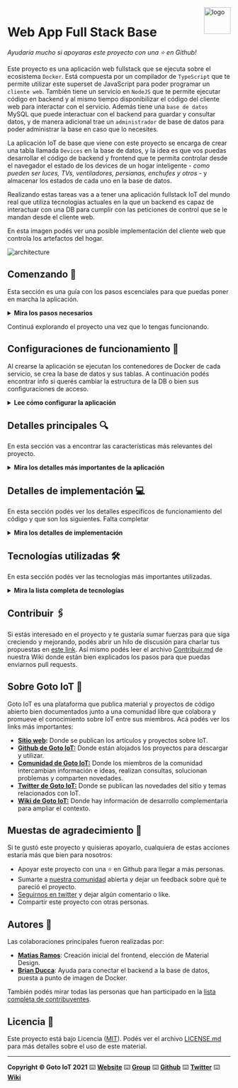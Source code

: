<a href="https://www.gotoiot.com/">
    <img src="doc/gotoiot-logo.png" alt="logo" title="Goto IoT" align="right" width="60" height="60" />
</a>

Web App Full Stack Base
=======================

*Ayudaría mucho si apoyaras este proyecto con una ⭐ en Github!*

Este proyecto es una aplicación web fullstack que se ejecuta sobre el ecosistema `Docker`. Está compuesta por un compilador de `TypeScript` que te permite utilizar este superset de JavaScript para poder programar un `cliente web`. También tiene un servicio en `NodeJS` que te permite ejecutar código en backend y al mismo tiempo disponibilizar el código del cliente web para interactar con el servicio. Además tiene una `base de datos` MySQL que puede interactuar con el backend para guardar y consultar datos, y de manera adicional trae un `administrador` de base de datos para poder administrar la base en caso que lo necesites.

La aplicación IoT de base que viene con este proyecto se encarga de crear una tabla llamada `Devices` en la base de datos, y la idea es que vos puedas desarrollar el código de backend y frontend que te permita controlar desde el navegador el estado de los devices de un hogar inteligente - *como pueden ser luces, TVs, ventiladores, persianas, enchufes y otros* - y almacenar los estados de cada uno en la base de datos. 

Realizando estas tareas vas a a tener una aplicación fullstack IoT del mundo real que utiliza tecnologías actuales en la que un backend es capaz de interactuar con una DB para cumplir con las peticiones de control que se le mandan desde el cliente web.

En esta imagen podés ver una posible implementación del cliente web que controla los artefactos del hogar.

![architecture](doc/webapp-example-1.png)

## Comenzando 🚀

Esta sección es una guía con los pasos escenciales para que puedas poner en marcha la aplicación.

<details><summary><b>Mira los pasos necesarios</b></summary><br>

### Instalar las dependencias

Para correr este proyecto es necesario que instales `Docker` y `Docker Compose`. 

En [este artículo](https://www.gotoiot.com/pages/articles/docker_installation_linux/) publicado en nuestra web están los detalles para instalar Docker y Docker Compose en una máquina Linux. Si querés instalar ambas herramientas en una Raspberry Pi podés seguir [este artículo](https://www.gotoiot.com/pages/articles/rpi_docker_installation) de nuestra web que te muestra todos los pasos necesarios.

En caso que quieras instalar las herramientas en otra plataforma o tengas algún incoveniente, podes leer la documentación oficial de [Docker](https://docs.docker.com/get-docker/) y también la de [Docker Compose](https://docs.docker.com/compose/install/).

Continua con la descarga del código cuando tengas las dependencias instaladas y funcionando.

### Descargar el código

Para descargar el código, lo más conveniente es que realices un `fork` de este proyecto a tu cuenta personal haciendo click en [este link](https://github.com/gotoiot/app-fullstack-base/fork). Una vez que ya tengas el fork a tu cuenta, descargalo con este comando (acordate de poner tu usuario en el link):

```
git clone https://github.com/USER/app-fullstack-base.git
```

> En caso que no tengas una cuenta en Github podes clonar directamente este repo.

### Ejecutar la aplicación

Para ejecutar la aplicación tenes que correr el comando `docker-compose up` desde la raíz del proyecto. Este comando va a descargar las imágenes de Docker de node, de typescript, de la base datos y del admin de la DB, y luego ponerlas en funcionamiento. 

Para acceder al cliente web ingresa a a la URL [http://localhost:8000/](http://localhost:8000/) y para acceder al admin de la DB accedé a [localhost:8001/](http://localhost:8001/). 

Si pudiste acceder al cliente web y al administrador significa que la aplicación se encuentra corriendo bien. 

> Si te aparece un error la primera vez que corres la app, deteńe el proceso y volvé a iniciarla. Esto es debido a que el backend espera que la DB esté creada al iniciar, y en la primera ejecución puede no alcanzar a crearse. A partir de la segunda vez el problema queda solucionado.

</details>

Continuá explorando el proyecto una vez que lo tengas funcionando.

## Configuraciones de funcionamiento 🔩

Al crearse la aplicación se ejecutan los contenedores de Docker de cada servicio, se crea la base de datos y sus tablas. A continuación podés encontrar info si querés cambiar la estructura de la DB o bien sus configuraciones de acceso.

<details><summary><b>Lee cómo configurar la aplicación</b></summary><br>

### Configuración de la DB

Como ya comprobaste, para acceder PHPMyAdmin tenés que ingresar en la URL [localhost:8001/](http://localhost:8001/). En el login del administrador, el usuario para acceder a la db es `root` y contraseña es la variable `MYSQL_ROOT_PASSWORD` del archivo `docker-compose.yml`.

Para el caso del servicio de NodeJS que se comunica con la DB fijate que en el archivo `src/backend/mysql-connector.js` están los datos de acceso para ingresar a la base.

Si quisieras cambiar la contraseña, puertos, hostname u otras configuraciones de la DB deberías primero modificar el servicio de la DB en el archivo `docker-compose.yml` y luego actualizar las configuraciones para acceder desde PHPMyAdmin y el servicio de NodeJS.

### Estructura de la DB

Al iniciar el servicio de la base de datos, si esta no está creada toma el archivo que se encuentra en `db/dumps/smart_home.sql` para crear la base de datos automáticamente.

En ese archivo está la configuración de la tabla `Devices` y otras configuraciones más. Si quisieras cambiar algunas configuraciones deberías modificar este archivo y crear nuevamente la base de datos para que se tomen en cuenta los cambios.

Tené en cuenta que la base de datos se crea con permisos de superusuario por lo que no podrías borrar el directorio con tu usuario de sistema, para eso debés hacerlo con permisos de administrador. En ese caso podés ejecutar el comando `sudo rm -r db/data` para borrar el directorio completo.

</details>


## Detalles principales 🔍

En esta sección vas a encontrar las características más relevantes del proyecto.

<details><summary><b>Mira los detalles más importantes de la aplicación</b></summary><br>
<br>

### Arquitectura de la aplicación

Como ya pudiste ver, la aplicación se ejecuta sobre el ecosistema Docker, y en esta imagen podés ver el diagrama de arquitectura.

![architecture](doc/architecture.png)

### El cliente web

El cliente web es una Single Page Application que se comunica con el servicio en NodeJS mediante JSON a través de requests HTTP. Puede consultar el estado de dispositivos en la base de datos (por medio del servicio en NodeJS) y también cambiar el estado de los mismos. Los estilos del código están basados en **Material Design**.

### El servicio web

El servicio en **NodeJS** posee distintos endpoints para comunicarse con el cliente web mediante requests HTTP enviando **JSON** en cada transacción. Procesando estos requests es capaz de comunicarse con la base de datos para consultar y controlar el estado de los dispositivos, y devolverle una respuesta al cliente web también en formato JSON. Así mismo el servicio es capaz de servir el código del cliente web.

### La base de datos

La base de datos se comunica con el servicio de NodeJS y permite almacenar el estado de los dispositivos en la tabla **Devices**. Ejecuta un motor **MySQL versión 5.7** y permite que la comunicación con sus clientes pueda realizarse usando usuario y contraseña en texto plano. En versiones posteriores es necesario brindar claves de acceso, por este motivo la versión 5.7 es bastante utilizada para fases de desarrollo.

### El administrador de la DB

Para esta aplicación se usa **PHPMyAdmin**, que es un administrador de base de datos web muy utilizado y que podés utilizar en caso que quieras realizar operaciones con la base, como crear tablas, modificar columnas, hacer consultas y otras cosas más.

### El compilador de TypeScript

**TypeScript** es un lenguaje de programación libre y de código abierto desarrollado y mantenido por Microsoft. Es un superconjunto de JavaScript, que esencialmente añade tipos estáticos y objetos basados en clases. Para esta aplicación se usa un compilador de TypeScript basado en una imagen de [Harmish](https://hub.docker.com/r/harmish) en Dockerhub, y está configurado para monitorear en tiempo real los cambios que se realizan sobre el directorio **src/frontend/ts** y automáticamente generar código compilado a JavaScript en el directorio  **src/frontend/js**. Los mensajes del compilador aparecen automáticamente en la terminal al ejecutar el comando **docker-compose up**.

### Ejecución de servicios

Los servicios de la aplicación se ejecutan sobre **contenedores de Docker**, así se pueden desplegar de igual manera en diferentes plataformas. Los detalles sobre cómo funcionan los servicios los podés ver directamente en el archivo **docker-compose.yml**.

### Organización del proyecto

En la siguiente ilustración podés ver cómo está organizado el proyecto para que tengas en claro qué cosas hay en cada lugar.

```sh
├── db                          # directorio de la DB
│   ├── data                    # estructura y datos de la DB
│   └── dumps                   # directorio de estructuras de la DB
│       └── smart_home.sql      # estructura con la base de datos "smart_home"
├── doc                         # documentacion general del proyecto
└── src                         # directorio codigo fuente
│   ├── backend                 # directorio para el backend de la aplicacion
│   │   ├── index.js            # codigo principal del backend
│   │   ├── mysql-connector.js  # codigo de conexion a la base de datos
│   │   ├── package.json        # configuracion de proyecto NodeJS
│   │   └── package-lock.json   # configuracion de proyecto NodeJS
│   └── frontend                # directorio para el frontend de la aplicacion
│       ├── js                  # codigo javascript que se compila automáticamente
│       ├── static              # donde alojan archivos de estilos, imagenes, fuentes, etc.
│       ├── ts                  # donde se encuentra el codigo TypeScript a desarrollar
│       └── index.html          # archivo principal del cliente HTML
├── docker-compose.yml          # archivo donde se aloja la configuracion completa
├── README.md                   # este archivo
├── CHANGELOG.md                # archivo para guardar los cambios del proyecto
├── LICENSE.md                  # licencia del proyecto
```

> No olvides ir poniendo tus cambios en el archivo `CHANGELOG.md` a medida que avanzas en el proyecto.

</details>

## Detalles de implementación 💻

En esta sección podés ver los detalles específicos de funcionamiento del código y que son los siguientes.
Falta completar

<details><summary><b>Mira los detalles de implementación</b></summary><br>

### Agregar un dispositivo

Lo que pude realizar es hacer funcionar la base de datos y desde la misma agregar, eliminar o actualizar dispositivos. Pero no pude agregar desde el cliente dispositivos. Es decir logre hacer un post pero limitado.

### Frontend

En en este punto hice una lista de dispositivos que se actualiza a partir de la consulta realizada al Backend. Esta lista de dispositivos se solicita a partir de un métido get al backend. El Backend por medio de una consulta Sql recupera la información de los dispositivos y los expone en /device desde donde el frontend recupera la información. La lista de dispositivos es dinámica, es decir se completa en función de la cantidad de dispositivos disponibles en la base de datos.

En el archivo index.html se observa la estructura principal.
Es importante notar que este archivo se completa con el archivo main.ts 
En esta porción de código se puede observar que divDevices es el elemento tipo div donde se visualizan los dispostivos de forma dinámica.
El elemento inputDescripcion es el que permite actualizar la descripción del dispositivo 1 cuando se produce un evendo de click del botón btn1
            <!-- Page Body -->
            <div class="container">
                <h3 id="btnDoble">Smart Home Web Client!</h3>
                <br/>
                <!-- en este div esta la lista de devices -->
                <div id="divDevices" style="background-color: red;"> 
                </div>
                  <div class="row">
                    <form class="col s12">
                      <div class="row">
                        <div class="input-field col s6">
                          <i class="material-icons prefix">autorenew</i>
                          <input id="inputDescripcion" type="tel" class="validate">
                          <label for="icon_telephone">Actualizar Descripción</label>
                        </div>
                        <div class="input-field col s6">
                         <!-- button -->
                         <a class="waves-effect waves-light btn" id="btn1">Actualizar Lampara 1</a>
                          </div>
                      </div>
                    </form>
                  </div>
            </div>	
        </main>

Por otro lado el estado de los dispositivos esta cargado a partir de un checkbox en cada dispositivo. Este se actualiza según el estado cargado en la base de datos.

Por último se cuenta con un botón (btn1) que permite actualizar la descripción del dispositivo 1. Mi intención era actualizar todos los parámetros de cualquier dispositivo pero no pude lograrlo y se me terminaba el plazo de entrega del trabajo práctico. Sin embargo logré al menos hacer esta actualización con un parámetro. Al presionar el botón, el Frontend recupera que se ha disparado un evento "click". De esta manera se recupera la información cargada en el elemnto HTMl input denominado inputDescription y esta información se envia por medio de un método post para ser utilizada por el backend. 

En el archivo main.ts se encuentra la función handlerResponse que me permite hacer la carga dinámica de la información de los dispositivos en el html a partir del método get consultado al backend:

    public handlerResponse(status: number, response: string) {
        if (status == 200) {
            let resputaString: string = response;
            let respuesta: Array<Device> = JSON.parse(resputaString);
            let divDevices = document.getElementById("divDevices");

            let datosVisuale:string = `<ul class="collection">`
            for (let disp of respuesta) {
                datosVisuale += ` <li class="collection-item avatar">`;
                if (disp.type == 1) {
                    datosVisuale += `<img src="../static/images/lightbulb.png" alt="" class="circle">`;
                } else if (disp.type == 0) {
                    datosVisuale += `<img src="../static/images/window.png" alt="" class="circle">`;
                }
                
                datosVisuale += `<span class="title nombreDisp">${disp.name}</span>
                <p>${disp.description}
                </p>

                <a href="#!" class="secondary-content">
                <div class="switch">
                <label>
                  Off`
                  if (disp.state == true) {
                    datosVisuale += `<input type="checkbox" checked id="cb_${disp.id} ">`;
                } else if (disp.state == false){ 
                    datosVisuale += `<input type="checkbox" id="cb_${disp.id} ">`;
                }
                datosVisuale += `<span class="lever"></span>
                  On
                </label>
              </div>
                </a>
              </li>`
            }
            datosVisuale += `</ul>`
            divDevices.innerHTML = datosVisuale;

            //agregamos evento al botón actualizar
            let btn=document.getElementById("btn1");
            btn.addEventListener("click",this);
        
          } else {
              alert("Algo salio mal")
          }
    }
    handlerResponseActualizar(status: number, response: string) {
        if (status == 200) {
            alert("Se acutlizo correctamente")    
        } else {
            alert("Error")    
        }
        
    }
    public handleEvent(e:Event): void {
        let objetoEvento = <HTMLElement>e.target;
      
        if (e.type == "click") {

            console.log("Se hizo click para prender o apagar");
            let inputElemento= <HTMLInputElement>this.framework.recuperarElemento("inputDescripcion");
            let datos = { "id": 1, "description": inputElemento.value};
            console.log(datos);
            this.framework.ejecutarRequest("POST","http://localhost:8000/devices", this,datos)
            
        }
    }
}

Además se detalla la porción de código donde se configura la captura del evento de botón:
            //agregamos evento al botón actualizar
            let btn=document.getElementById("btn1");
            btn.addEventListener("click",this);
            
La porción de código que permite actualizar en la base de datos el dispositivo 1, es decir realizar un post se detalla acontinuación:

    public handleEvent(e:Event): void {
        let objetoEvento = <HTMLElement>e.target;
      
        if (e.type == "click") {

            console.log("Se hizo click para prender o apagar");
            let inputElemento= <HTMLInputElement>this.framework.recuperarElemento("inputDescripcion");
            let datos = { "id": 1, "description": inputElemento.value};
            console.log(datos);
            this.framework.ejecutarRequest("POST","http://localhost:8000/devices", this,datos)
                        

### Backend

Si bien toda la información se envia en formato string, tanto en el Frontend como en el backend se trabajo la información de los dispositivos en formato .Json. En el backend se cuenta principalmente con dos métodos, uno para trabajar las peticiones del cliente (get) y otro para trabajar los update (post). En mi caso el método post recupera la descripción de un dispositivo (solo el 1 por ahora) realiza en  el cliente al presionar el btn1 y por medio de una query a la base de datos actualiza el dispositivo:

app.post('/devices/', function(req, res) {

    utils.query("Update Devices set description=? where id=?",[req.body.description, req.body.id],function(err,respuesta){
        if(err){
            res.send(err).status(400);
            return;
        }
        res.send(respuesta);
    });
    
});

Para recueprar los datos de los dispositivos se utliza el método get. Este método por medio de una consulta Select recupera toda la información disponible en la base de datos y la publica en el endpoint /device/ para ser consumida por el cliente. Esta información el cliente la vuelca en una tabla dinámica:

app.get('/devices/', function(req, res) {
    let consultaSQL="SELECT * FROM Devices";
    utils.query(consultaSQL,function(err,respuesta){
        if(err){
            res.send(err).status(400);
            return;
        }
        res.send(respuesta);
    });
    
});


<details><summary><b>Ver los endpoints disponibles</b></summary><br>

Los endipoints utilizados son:
cliente: 
http://localhost:8000/
para servidor:
http://localhost:8000/devices

1) Devolver el estado de los dispositivos.

Por último comento que aunque no he logrado hacer un post con toda la información si pude avanzar en trabajar con los datos de forma local y migrar a trabajarlos con la base de datos. Este último punto me resultó bastante complicado hacer andar por errores que comentía en las consultas sql realizadas y me hizo perder bastante tiempo. 
Otra dificultad que tuve fue al realizar la actualización de los dispositivos en el cliente, me constó bastante la integración de los elementos de html con los eventos que producen. Creo que en este punto me demoré bastante porque no podía darme cuenta porque no me funcionaban los eventos como los click de botón.
</details>

</details>


## Tecnologías utilizadas 🛠️

En esta sección podés ver las tecnologías más importantes utilizadas.

<details><summary><b>Mira la lista completa de tecnologías</b></summary><br>

* [Docker](https://www.docker.com/) - Ecosistema que permite la ejecución de contenedores de software.
* [Docker Compose](https://docs.docker.com/compose/) - Herramienta que permite administrar múltiples contenedores de Docker.
* [Node JS](https://nodejs.org/es/) - Motor de ejecución de código JavaScript en backend.
* [MySQL](https://www.mysql.com/) - Base de datos para consultar y almacenar datos.
* [PHPMyAdmin](https://www.phpmyadmin.net/) - Administrador web de base de datos.
* [Material Design](https://material.io/design) - Bibliotecas de estilo responsive para aplicaciones web.
* [TypeScript](https://www.typescriptlang.org/) - Superset de JavaScript tipado y con clases.

</details>

## Contribuir 🖇️

Si estás interesado en el proyecto y te gustaría sumar fuerzas para que siga creciendo y mejorando, podés abrir un hilo de discusión para charlar tus propuestas en [este link](https://github.com/gotoiot/app-fullstack-base/issues/new). Así mismo podés leer el archivo [Contribuir.md](https://github.com/gotoiot/gotoiot-doc/wiki/Contribuir) de nuestra Wiki donde están bien explicados los pasos para que puedas enviarnos pull requests.

## Sobre Goto IoT 📖

Goto IoT es una plataforma que publica material y proyectos de código abierto bien documentados junto a una comunidad libre que colabora y promueve el conocimiento sobre IoT entre sus miembros. Acá podés ver los links más importantes:

* **[Sitio web](https://www.gotoiot.com/):** Donde se publican los artículos y proyectos sobre IoT. 
* **[Github de Goto IoT:](https://github.com/gotoiot)** Donde están alojados los proyectos para descargar y utilizar. 
* **[Comunidad de Goto IoT:](https://groups.google.com/g/gotoiot)** Donde los miembros de la comunidad intercambian información e ideas, realizan consultas, solucionan problemas y comparten novedades.
* **[Twitter de Goto IoT:](https://twitter.com/gotoiot)** Donde se publican las novedades del sitio y temas relacionados con IoT.
* **[Wiki de Goto IoT:](https://github.com/gotoiot/doc/wiki)** Donde hay información de desarrollo complementaria para ampliar el contexto.

## Muestas de agradecimiento 🎁

Si te gustó este proyecto y quisieras apoyarlo, cualquiera de estas acciones estaría más que bien para nosotros:

* Apoyar este proyecto con una ⭐ en Github para llegar a más personas.
* Sumarte a [nuestra comunidad](https://groups.google.com/g/gotoiot) abierta y dejar un feedback sobre qué te pareció el proyecto.
* [Seguirnos en twitter](https://github.com/gotoiot/doc/wiki) y dejar algún comentario o like.
* Compartir este proyecto con otras personas.

## Autores 👥

Las colaboraciones principales fueron realizadas por:

* **[Matias Ramos](https://github.com/mramos88)**: Creación inicial del frontend, elección de Material Design.
* **[Brian Ducca](https://github.com/brianducca)**: Ayuda para conectar el backend a la base de datos, puesta a punto de imagen de Docker.

También podés mirar todas las personas que han participado en la [lista completa de contribuyentes](https://github.com/###/contributors).

## Licencia 📄

Este proyecto está bajo Licencia ([MIT](https://choosealicense.com/licenses/mit/)). Podés ver el archivo [LICENSE.md](LICENSE.md) para más detalles sobre el uso de este material.

---

**Copyright © Goto IoT 2021** ⌨️ [**Website**](https://www.gotoiot.com) ⌨️ [**Group**](https://groups.google.com/g/gotoiot) ⌨️ [**Github**](https://www.github.com/gotoiot) ⌨️ [**Twitter**](https://www.twitter.com/gotoiot) ⌨️ [**Wiki**](https://github.com/gotoiot/doc/wiki)
